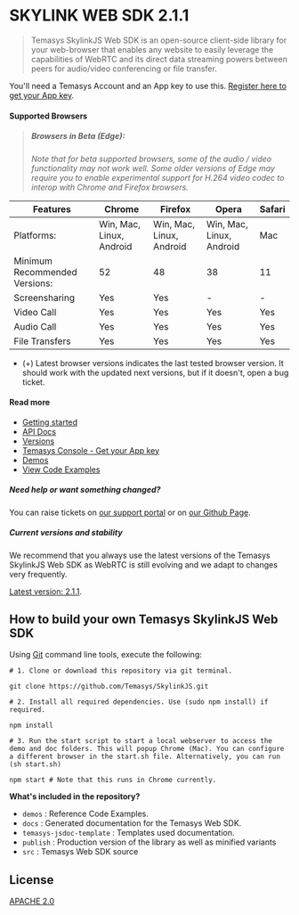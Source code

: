 # SKYLINK WEB SDK 2.1.1
> Temasys SkylinkJS Web SDK is an open-source client-side library for your web-browser that enables any website to easily leverage the capabilities of WebRTC and its direct data streaming powers between peers for audio/video conferencing or file transfer.

You'll need a Temasys Account and an App key to use this. [Register here to get your App key](https://console.temasys.io).

#### Supported Browsers

> ##### Browsers in Beta (Edge):
> _Note that for beta supported browsers, some of the audio / video functionality may not work well. Some older versions of Edge may require you to enable experimental support for H.264 video codec to interop with Chrome and Firefox browsers._

| Features                      | Chrome                   | Firefox                  | Opera                    | Safari | 
|-------------------------------|--------------------------|--------------------------|--------------------------|--------|
| Platforms:                    | Win, Mac, Linux, Android | Win, Mac, Linux, Android | Win, Mac, Linux, Android | Mac    |
| Minimum Recommended Versions: | 52                       | 48                       | 38                       | 11     |
| Screensharing                 | Yes                      | Yes                      | -                        | -      |
| Video Call                    | Yes                      | Yes                      | Yes                      | Yes    |
| Audio Call                    | Yes                      | Yes                      | Yes                      | Yes    |
| File Transfers                | Yes                      | Yes                      | Yes                      | Yes    |                           |

- (+) Latest browser versions indicates the last tested browser version. It should work with the updated next versions, but if it doesn't, open a bug ticket.


#### Read more
- [Getting started](https://temasys.io/getting-started-with-webrtc-and-skylinkjs/)
- [API Docs](http://cdn.temasys.io/skylink/skylinkjs/latest/docs/index.html)
- [Versions](http://github.com/Temasys/SkylinkJS/releases)
- [Temasys Console  - Get your App key](https://console.temasys.io)
- [Demos](https://cdn.temasys.io/skylink/skylinkjs/latest/demos/collection/index.html)
- [View Code Examples](https://github.com/Temasys/SkylinkJS/tree/master/demos)


##### Need help or want something changed?
You can raise tickets on [our support portal](http://support.temasys.io) or on [our Github Page](https://console.temasys.io/support).

##### Current versions and stability
We recommend that you always use the latest versions of the Temasys SkylinkJS Web SDK as WebRTC is still evolving and we adapt to changes very frequently.

[Latest version: 2.1.1](https://github.com/Temasys/SkylinkJS/releases/tag/2.1.1).


## How to build your own Temasys SkylinkJS Web SDK
Using [Git](http://git-scm.com/download) command line tools, execute the following:
```
# 1. Clone or download this repository via git terminal.

git clone https://github.com/Temasys/SkylinkJS.git

# 2. Install all required dependencies. Use (sudo npm install) if required.

npm install

# 3. Run the start script to start a local webserver to access the demo and doc folders. This will popup Chrome (Mac). You can configure a different browser in the start.sh file. Alternatively, you can run (sh start.sh)

npm start # Note that this runs in Chrome currently.
```

__What's included in the repository?__

- `demos` : Reference Code Examples.
- `docs` : Generated documentation for the Temasys Web SDK.
- `temasys-jsdoc-template` : Templates used documentation.
- `publish` : Production version of the library as well as minified variants
- `src` : Temasys Web SDK source


## License
[APACHE 2.0](http://www.apache.org/licenses/LICENSE-2.0.html)
